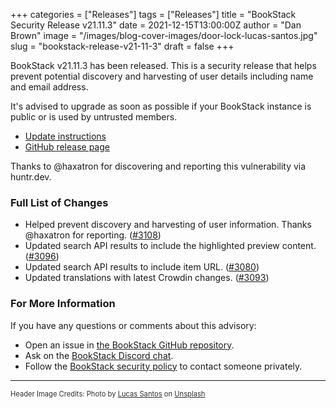 +++
categories = ["Releases"]
tags = ["Releases"]
title = "BookStack Security Release v21.11.3"
date = 2021-12-15T13:00:00Z
author = "Dan Brown"
image = "/images/blog-cover-images/door-lock-lucas-santos.jpg"
slug = "bookstack-release-v21-11-3"
draft = false
+++

BookStack v21.11.3 has been released.
This is a security release that helps prevent potential discovery and harvesting of user
details including name and email address.

It's advised to upgrade as soon as possible if your BookStack instance is public or
is used by untrusted members.

* [Update instructions](https://www.bookstackapp.com/docs/admin/updates)
* [GitHub release page](https://github.com/BookStackApp/BookStack/releases/tag/v21.11.3)

Thanks to @haxatron for discovering and reporting this vulnerability via huntr.dev.

### Full List of Changes

* Helped prevent discovery and harvesting of user information. Thanks @haxatron for reporting. ([#3108](https://github.com/BookStackApp/BookStack/issues/3108))
* Updated search API results to include the highlighted preview content. ([#3096](https://github.com/BookStackApp/BookStack/issues/3096))
* Updated search API results to include item URL. ([#3080](https://github.com/BookStackApp/BookStack/issues/3080))
* Updated translations with latest Crowdin changes. ([#3093](https://github.com/BookStackApp/BookStack/pull/3093))


### For More Information

If you have any questions or comments about this advisory:
* Open an issue in [the BookStack GitHub repository](https://github.com/BookStackApp/BookStack/issues).
* Ask on the [BookStack Discord chat](https://discord.gg/ztkBqR2).
* Follow the [BookStack security policy](https://github.com/BookStackApp/BookStack/blob/development/.github/SECURITY.md) to contact someone privately.

----

<span style="font-size: 0.8em;opacity:0.9;">Header Image Credits: <span>Photo by <a href="https://unsplash.com/@_staticvoid?utm_source=unsplash&amp;utm_medium=referral&amp;utm_content=creditCopyText">Lucas Santos</a> on <a href="https://unsplash.com/?utm_source=unsplash&amp;utm_medium=referral&amp;utm_content=creditCopyText">Unsplash</a></span></span>